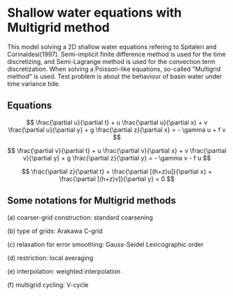 # Shallow water equations with Multigrid method

This model solving a 2D shallow water equations refering to Spitaleri and Corinaldesi(1997). Semi-implicit finite difference method is used for the time discretizing, and Semi-Lagrange method is used for the convection term discretization. When solving a Poisson-like equations, so-called "Multigrid method" is used. Test problem is about the behaviour of basin water under time variance tide.

## Equations
$$
\frac{\partial u}{\partial t} + u \frac{\partial u}{\partial x} + v \frac{\partial u}{\partial y} + g \frac{\partial z}{\partial x} = - \gamma u + f v
$$

$$
\frac{\partial v}{\partial t} + u \frac{\partial v}{\partial x} + v \frac{\partial v}{\partial y} + g \frac{\partial z}{\partial y} = - \gamma v - f u
$$

$$
\frac{\partial z}{\partial t} + \frac{\partial [(h+z)u]}{\partial x} + \frac{\partial [(h+z)v]}{\partial y}  = 0
$$

## Some notations for Multigrid methods
(a) coarser-grid construction: standard coarsening

(b) type of grids: Arakawa C-grid

(c) relaxation for error smoothing: Gauss-Seidel Lexicographic order

(d) restriction: local averaging

(e) interpolation: weighted interpolation

(f) multigrid cycling: V-cycle
